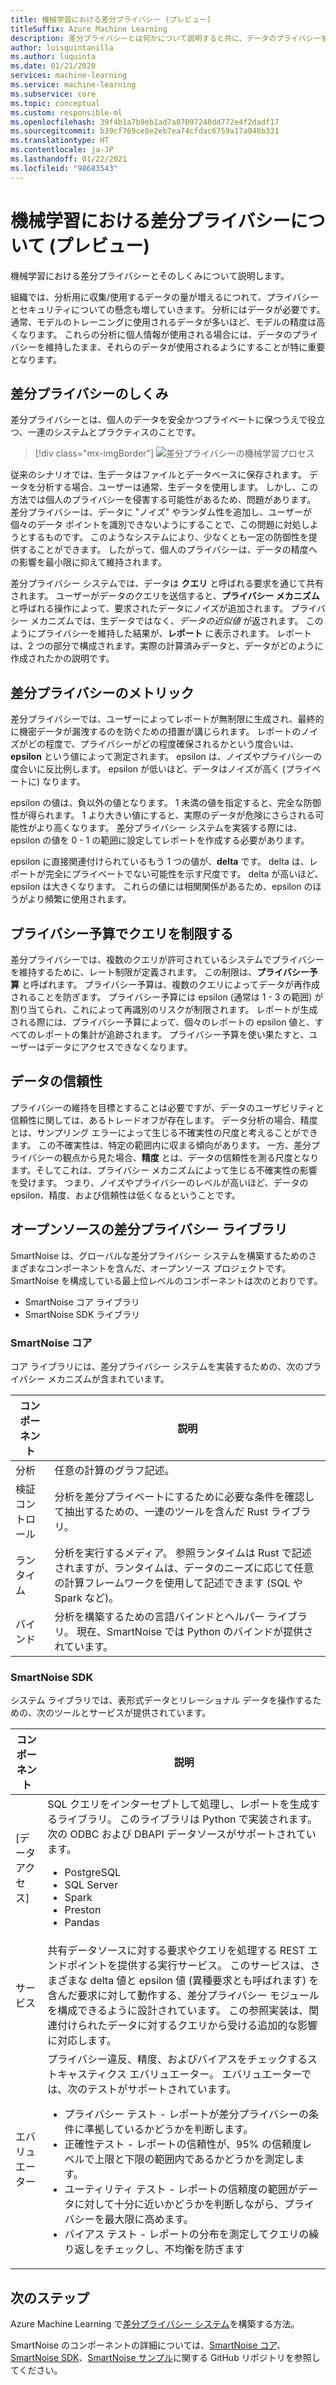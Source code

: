 ```yaml
---
title: 機械学習における差分プライバシー (プレビュー)
titleSuffix: Azure Machine Learning
description: 差分プライバシーとは何かについて説明すると共に、データのプライバシーを維持する差分プライバシー システムを実装する方法について説明します。
author: luisquintanilla
ms.author: luquinta
ms.date: 01/21/2020
services: machine-learning
ms.service: machine-learning
ms.subservice: core
ms.topic: conceptual
ms.custom: responsible-ml
ms.openlocfilehash: 39f4b1a7b9eb1ad7a87097240dd772e4f2dadf17
ms.sourcegitcommit: b39cf769ce8e2eb7ea74cfdac6759a17a048b331
ms.translationtype: HT
ms.contentlocale: ja-JP
ms.lasthandoff: 01/22/2021
ms.locfileid: "98683543"
---
```

# <a name="what-is-differential-privacy-in-machine-learning-preview"></a>機械学習における差分プライバシーについて (プレビュー)

機械学習における差分プライバシーとそのしくみについて説明します。

組織では、分析用に収集/使用するデータの量が増えるにつれて、プライバシーとセキュリティについての懸念も増していきます。 分析にはデータが必要です。 通常、モデルのトレーニングに使用されるデータが多いほど、モデルの精度は高くなります。 これらの分析に個人情報が使用される場合には、データのプライバシーを維持したまま、それらのデータが使用されるようにすることが特に重要となります。

## <a name="how-differential-privacy-works"></a>差分プライバシーのしくみ

差分プライバシーとは、個人のデータを安全かつプライベートに保つうえで役立つ、一連のシステムとプラクティスのことです。

> [!div class="mx-imgBorder"]
> ![差分プライバシーの機械学習プロセス](./media/concept-differential-privacy/differential-privacy-machine-learning.jpg)

従来のシナリオでは、生データはファイルとデータベースに保存されます。 データを分析する場合、ユーザーは通常、生データを使用します。 しかし、この方法では個人のプライバシーを侵害する可能性があるため、問題があります。 差分プライバシーは、データに "ノイズ" やランダム性を追加し、ユーザーが個々のデータ ポイントを識別できないようにすることで、この問題に対処しようとするものです。 このようなシステムにより、少なくとも一定の防御性を提供することができます。 したがって、個人のプライバシーは、データの精度への影響を最小限に抑えて維持されます。

差分プライバシー システムでは、データは **クエリ** と呼ばれる要求を通じて共有されます。 ユーザーがデータのクエリを送信すると、**プライバシー メカニズム** と呼ばれる操作によって、要求されたデータにノイズが追加されます。 プライバシー メカニズムでは、生データではなく、*データの近似値* が返されます。 このようにプライバシーを維持した結果が、**レポート** に表示されます。 レポートは、2 つの部分で構成されます。実際の計算済みデータと、データがどのように作成されたかの説明です。

## <a name="differential-privacy-metrics"></a>差分プライバシーのメトリック

差分プライバシーでは、ユーザーによってレポートが無制限に生成され、最終的に機密データが漏洩するのを防ぐための措置が講じられます。 レポートのノイズがどの程度で、プライバシーがどの程度確保されるかという度合いは、**epsilon** という値によって測定されます。 epsilon は、ノイズやプライバシーの度合いに反比例します。 epsilon が低いほど、データはノイズが高く (プライベートに) なります。

epsilon の値は、負以外の値となります。 1 未満の値を指定すると、完全な防御性が得られます。 1 より大きい値にすると、実際のデータが危険にさらされる可能性がより高くなります。 差分プライバシー システムを実装する際には、epsilon の値を 0 - 1 の範囲に設定してレポートを作成する必要があります。

epsilon に直接関連付けられているもう 1 つの値が、**delta** です。 delta は、レポートが完全にプライベートでない可能性を示す尺度です。 delta が高いほど、epsilon は大きくなります。 これらの値には相関関係があるため、epsilon のほうがより頻繁に使用されます。

## <a name="limit-queries-with-a-privacy-budget"></a>プライバシー予算でクエリを制限する

差分プライバシーでは、複数のクエリが許可されているシステムでプライバシーを維持するために、レート制限が定義されます。 この制限は、**プライバシー予算** と呼ばれます。 プライバシー予算は、複数のクエリによってデータが再作成されることを防ぎます。 プライバシー予算には epsilon (通常は 1 - 3 の範囲) が割り当てられ、これによって再識別のリスクが制限されます。 レポートが生成される際には、プライバシー予算によって、個々のレポートの epsilon 値と、すべてのレポートの集計が追跡されます。 プライバシー予算を使い果たすと、ユーザーはデータにアクセスできなくなります。 

## <a name="reliability-of-data"></a>データの信頼性

プライバシーの維持を目標とすることは必要ですが、データのユーザビリティと信頼性に関しては、あるトレードオフが存在します。 データ分析の場合、精度とは、サンプリング エラーによって生じる不確実性の尺度と考えることができます。 この不確実性は、特定の範囲内に収まる傾向があります。 一方、差分プライバシーの観点から見た場合、**精度** とは、データの信頼性を測る尺度となります。そしてこれは、プライバシー メカニズムによって生じる不確実性の影響を受けます。 つまり、ノイズやプライバシーのレベルが高いほど、データの epsilon、精度、および信頼性は低くなるということです。 

## <a name="open-source-differential-privacy-libraries"></a>オープンソースの差分プライバシー ライブラリ

SmartNoise は、グローバルな差分プライバシー システムを構築するためのさまざまなコンポーネントを含んだ、オープンソース プロジェクトです。 SmartNoise を構成している最上位レベルのコンポーネントは次のとおりです。

- SmartNoise コア ライブラリ
- SmartNoise SDK ライブラリ

### <a name="smartnoise-core"></a>SmartNoise コア

コア ライブラリには、差分プライバシー システムを実装するための、次のプライバシー メカニズムが含まれています。

|コンポーネント  |説明  |
|---------|---------|
|分析     | 任意の計算のグラフ記述。 |
|検証コントロール     | 分析を差分プライベートにするために必要な条件を確認して抽出するための、一連のツールを含んだ Rust ライブラリ。          |
|ランタイム     | 分析を実行するメディア。 参照ランタイムは Rust で記述されますが、ランタイムは、データのニーズに応じて任意の計算フレームワークを使用して記述できます (SQL や Spark など)。        |
|バインド     | 分析を構築するための言語バインドとヘルパー ライブラリ。 現在、SmartNoise では Python のバインドが提供されています。 |

### <a name="smartnoise-sdk"></a>SmartNoise SDK

システム ライブラリでは、表形式データとリレーショナル データを操作するための、次のツールとサービスが提供されています。

|コンポーネント  |説明  |
|---------|---------|
|[データ アクセス]     | SQL クエリをインターセプトして処理し、レポートを生成するライブラリ。 このライブラリは Python で実装されます。次の ODBC および DBAPI データソースがサポートされています。<ul><li>PostgreSQL</li><li>SQL Server</li><li>Spark</li><li>Preston</li><li>Pandas</li></ul>|
|サービス     | 共有データソースに対する要求やクエリを処理する REST エンドポイントを提供する実行サービス。 このサービスは、さまざまな delta 値と epsilon 値 (異種要求とも呼ばれます) を含んだ要求に対して動作する、差分プライバシー モジュールを構成できるように設計されています。 この参照実装は、関連付けられたデータに対するクエリから受ける追加的な影響に対応します。 |
|エバリュエーター     | プライバシー違反、精度、およびバイアスをチェックするストキャスティクス エバリュエーター。 エバリュエーターでは、次のテストがサポートされています。 <ul><li>プライバシー テスト - レポートが差分プライバシーの条件に準拠しているかどうかを判断します。</li><li>正確性テスト - レポートの信頼性が、95% の信頼度レベルで上限と下限の範囲内であるかどうかを測定します。</li><li>ユーティリティ テスト - レポートの信頼度の範囲がデータに対して十分に近いかどうかを判断しながら、プライバシーを最大限に高めます。</li><li>バイアス テスト - レポートの分布を測定してクエリの繰り返しをチェックし、不均衡を防ぎます</li></ul> |

## <a name="next-steps"></a>次のステップ

Azure Machine Learning で[差分プライバシー システム](how-to-differential-privacy.md)を構築する方法。

SmartNoise のコンポーネントの詳細については、[SmartNoise コア](https://github.com/opendifferentialprivacy/smartnoise-core)、[SmartNoise SDK](https://github.com/opendifferentialprivacy/smartnoise-sdk)、[SmartNoise サンプル](https://github.com/opendifferentialprivacy/smartnoise-samples)に関する GitHub リポジトリを参照してください。